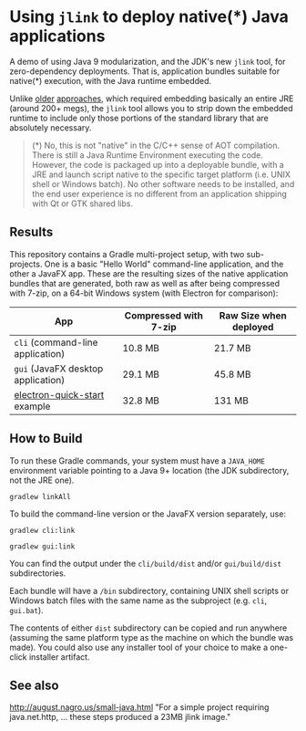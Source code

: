 Using `jlink` to deploy native(*) Java applications
===================================================
A demo of using Java 9 modularization, and the JDK's new `jlink` tool, for zero-dependency 
deployments.  That is, application bundles suitable for native(*) execution, with the Java runtime 
embedded.

Unlike [older](http://launch4j.sourceforge.net/) 
[approaches](https://docs.oracle.com/javase/8/docs/technotes/guides/deploy/packager.html), 
which required embedding basically an entire JRE (around 200+ megs), the `jlink` tool allows you to 
strip down the embedded runtime to include only those portions of the standard library that are 
absolutely necessary.

> (*) No, this is not "native" in the C/C++ sense of AOT compilation.  There is still a Java Runtime 
 Environment executing the code.  However, the code is packaged up into a deployable bundle, with a 
 JRE and launch script native to the specific target platform (i.e. UNIX shell or Windows batch).  No 
 other software needs to be installed, and the end user experience is no different from an application 
 shipping with Qt or GTK shared libs.

Results
-------
This repository contains a Gradle multi-project setup, with two sub-projects.  One is a basic "Hello 
World" command-line application, and the other a JavaFX app.  These are the resulting sizes of the 
native application bundles that are generated, both raw as well as after being compressed with 7-zip, 
on a 64-bit Windows system (with Electron for comparison):

App   | Compressed with 7-zip | Raw Size when deployed
----- | --------------------- | ----------------------
`cli` (command-line application) | 10.8 MB | 21.7 MB               
`gui` (JavaFX desktop application) | 29.1 MB | 45.8 MB
[electron-quick-start](https://github.com/electron/electron-quick-start) example | 32.8 MB | 131 MB

How to Build
------------
To run these Gradle commands, your system must have a `JAVA_HOME` environment variable pointing to a 
Java 9+ location (the JDK subdirectory, not the JRE one).

`gradlew linkAll` 

To build the command-line version or the JavaFX version separately, use:

`gradlew cli:link`

`gradlew gui:link`

You can find the output under the `cli/build/dist` and/or `gui/build/dist` subdirectories.  

Each bundle will have a `/bin` subdirectory, containing UNIX shell scripts or Windows batch files with 
the same name as the subproject (e.g. `cli`, `gui.bat`).

The contents of either `dist` subdirectory can be copied and run anywhere (assuming the same platform 
type as the machine on which the bundle was made).  You could also use any installer tool of your 
choice to make a one-click installer artifact.

## See also

http://august.nagro.us/small-java.html "For a simple project requiring java.net.http, ... these steps produced a 23MB jlink image."
